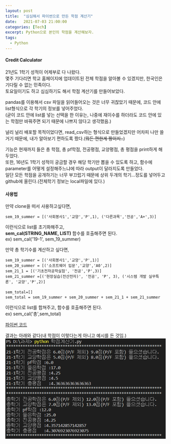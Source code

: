 ```yaml
---
layout: post
title:  "심심해서 파이썬으로 만든 학점 계산기"
date:   2021-07-03 21:00:00
categories: [Tech]
excerpt: Python으로 본인의 학점을 계산해보자.
tags:
  - Python
---
```


#### Credit Calculator

21년도 1학기 성적이 어제부로 다 나왔다.  
몇주 기다리면 학교 홈페이지에 업데이트된 전체 학점을 알아볼 수 있겠지만, 한국인은 기다릴 수 없는 민족이다.  
토요일이기도 하고 심심하기도 해서 학점 계산기를 만들어보았다.  

pandas를 이용해서 csv 파일을 읽어들어오는 것은 너무 귀찮았기 때문에, 코드 안에 list형식으로 각 학기의 정보를 넣어주었다.  
(굳이 코드 안에 list를 넣는 선택을 한 이유는, 나중에 재이수를 하더라도 코드 안에 있는 학점만 바꿔주면 되기 때문에 나쁘지 않다고 생각했음.)

널리 널리 배포할 목적이었다면, read_csv하는 형식으로 만들었겠지만 어차피 나만 쓸거기 때문에, 내가 알아보기 편하도록 짰다.(~~뭐든 편한게 짱이지..~~)  

기능은 현재까지 들은 총 학점, 총 pf학점, 전공평점, 교양평점, 총 평점을 print하게 해두었다.  
또한, 16년도 1학기 성적이 궁금할 경우 해당 학기만 뽑을 수 있도록 하고, 함수에 parameter를 어떻게 설정해주느냐에 따라 output이 달라지도록 만들었다.  
일단 모든 학점을 공개하기는 너무 부끄럽기 때문에 상위 두개의 학기...정도를 넣어두고 github에 올린다.(전체학기 정보는 local파일에 있다.)  

#### 사용법

만약 clone을 떠서 사용하고싶다면, 
```
sem_19_summer = [('사회봉사1','교양','P',1), ('다른과목','전공','A+',3)]
```  
이런식으로 list를 초기화해주고,  
**sem_cal(STRING_NAME, LIST)** 함수를 호출해주면 된다.  
ex) sem_cal('19-1', sem_19_summer)  

만약 총 학기수를 계산하고 싶다면,  

```
sem_19_summer = [('사회봉사1','교양','P',1)]
sem_20_summer = [('소프트웨어 입문','교양','A0',2)]
sem_21_1 = [('기초전자공학실험', '전공','P',3)]
sem_21_summer =[('현장실습(전산전자)', '전공', 'P', 3), ('시스템 개발 실무특론', '교양','P',2)]

sem_total=[]
sem_total = sem_19_summer + sem_20_summer + sem_21_1 + sem_21_summer
```
이런식으로 list를 합쳐주고, 함수를 호출해주면 된다.  
ex) sem_cal('총',sem_total)  

[파이썬 코드](https://github.com/kdjun97/credit_calculator)  

결과는 아래와 같다(내 학점이 이렇다는게 아니고 예시를 든 것임.)  
![output](/assets/images/credit_calc/result.PNG)  